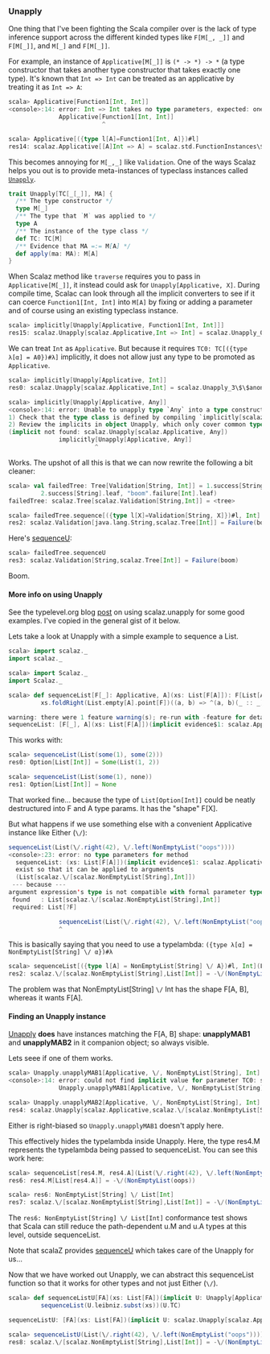 
### Unapply

One thing that I've been fighting the Scala compiler over is the lack of type inference support across the different kinded types like `F[M[_, _]]` and `F[M[_]]`, and `M[_]` and `F[M[_]]`.

For example, an instance of `Applicative[M[_]]` is `(* -> *) -> *` (a type constructor that takes another type constructor that takes exactly one type). It's known that `Int => Int` can be treated as an applicative by treating it as `Int => A`:

```scala
scala> Applicative[Function1[Int, Int]]
<console>:14: error: Int => Int takes no type parameters, expected: one
              Applicative[Function1[Int, Int]]
                          ^

scala> Applicative[({type l[A]=Function1[Int, A]})#l]
res14: scalaz.Applicative[[A]Int => A] = scalaz.std.FunctionInstances\$\$anon\$2@56ae78ac
```

This becomes annoying for `M[_,_]` like `Validation`. One of the ways Scalaz helps you out is to provide meta-instances of typeclass instances called [`Unapply`]($scalazBaseUrl$/core/src/main/scala/scalaz/Unapply.scala).

```scala
trait Unapply[TC[_[_]], MA] {
  /** The type constructor */
  type M[_]
  /** The type that `M` was applied to */
  type A
  /** The instance of the type class */
  def TC: TC[M]
  /** Evidence that MA =:= M[A] */
  def apply(ma: MA): M[A]
}
```

When Scalaz method like `traverse` requires you to pass in `Applicative[M[_]]`, it instead could ask for `Unapply[Applicative, X]`. During compile time, Scalac can look through all the implicit converters to see if it can coerce `Function1[Int, Int]` into `M[A]` by fixing or adding a parameter and of course using an existing typeclass instance.

```scala
scala> implicitly[Unapply[Applicative, Function1[Int, Int]]]
res15: scalaz.Unapply[scalaz.Applicative,Int => Int] = scalaz.Unapply_0\$\$anon\$9@2e86566f
```

We can treat `Int` as `Applicative`. But because it requires `TC0: TC[({type λ[α] = A0})#λ]` implicitly, it does not allow just any type to be promoted as `Applicative`.

```scala
scala> implicitly[Unapply[Applicative, Int]]
res0: scalaz.Unapply[scalaz.Applicative,Int] = scalaz.Unapply_3\$\$anon\$1@5179dc20

scala> implicitly[Unapply[Applicative, Any]]
<console>:14: error: Unable to unapply type `Any` into a type constructor of kind `M[_]` that is classified by the type class `scalaz.Applicative`
1) Check that the type class is defined by compiling `implicitly[scalaz.Applicative[<type constructor>]]`.
2) Review the implicits in object Unapply, which only cover common type 'shapes'
(implicit not found: scalaz.Unapply[scalaz.Applicative, Any])
              implicitly[Unapply[Applicative, Any]]
                        ^
```

Works. The upshot of all this is that we can now rewrite the following a bit cleaner:

```scala
scala> val failedTree: Tree[Validation[String, Int]] = 1.success[String].node(
         2.success[String].leaf, "boom".failure[Int].leaf)
failedTree: scalaz.Tree[scalaz.Validation[String,Int]] = <tree>

scala> failedTree.sequence[({type l[X]=Validation[String, X]})#l, Int]
res2: scalaz.Validation[java.lang.String,scalaz.Tree[Int]] = Failure(boom)
```

Here's [sequenceU]($scalazBaseUrl$/core/src/main/scala/scalaz/Traverse.scala):

```scala
scala> failedTree.sequenceU
res3: scalaz.Validation[String,scalaz.Tree[Int]] = Failure(boom)
```

Boom.


#### More info on using Unapply ####

See the typelevel.org blog [post](http://typelevel.org/blog/2013/09/11/using-scalaz-Unapply.html) on using scalaz.unapply for some good examples. I've copied in the general gist of it below.

Lets take a look at Unapply with a simple example to sequence a List.

```scala
scala> import scalaz._
import scalaz._

scala> import Scalaz._
import Scalaz._

scala> def sequenceList[F[_]: Applicative, A](xs: List[F[A]]): F[List[A]] =
         xs.foldRight(List.empty[A].point[F])((a, b) => ^(a, b)(_ :: _))

warning: there were 1 feature warning(s); re-run with -feature for details
sequenceList: [F[_], A](xs: List[F[A]])(implicit evidence$1: scalaz.Applicative[F])F[List[A]]
```

This works with:

```scala
scala> sequenceList(List(some(1), some(2)))
res0: Option[List[Int]] = Some(List(1, 2))

scala> sequenceList(List(some(1), none))   
res1: Option[List[Int]] = None
```

That worked fine... because the type of ```List[Option[Int]]``` could be neatly destructured into F and A type params. It has the "shape" F[X].

But what happens if we use something else with a convenient Applicative instance like Either (```\/```):

```scala
sequenceList(List(\/.right(42), \/.left(NonEmptyList("oops"))))
<console>:23: error: no type parameters for method 
  sequenceList: (xs: List[F[A]])(implicit evidence$1: scalaz.Applicative[F])F[List[A]]
  exist so that it can be applied to arguments
  (List[scalaz.\/[scalaz.NonEmptyList[String],Int]])
 --- because ---
argument expression's type is not compatible with formal parameter type;
 found   : List[scalaz.\/[scalaz.NonEmptyList[String],Int]]
 required: List[?F]

              sequenceList(List(\/.right(42), \/.left(NonEmptyList("oops"))))
              ^
```

This is basically saying that you need to use a typelambda: ```({type λ[α] = NonEmptyList[String] \/ α})#λ```

```scala
scala> sequenceList[({type l[A] = NonEmptyList[String] \/ A})#l, Int](List(\/.right(42), \/.left(NonEmptyList("oops"))))
res2: scalaz.\/[scalaz.NonEmptyList[String],List[Int]] = -\/(NonEmptyList(oops))
```

The problem was that NonEmptyList[String] ```\/``` Int has the shape F[A, B], whereas it wants F[A].

#### Finding an Unapply instance ####

[Unapply]($scalazBaseUrl$/core/src/main/scala/scalaz/Unapply.scala#L210) __does__ have instances matching the F[A, B] shape: __unapplyMAB1__ and __unapplyMAB2__ in it companion object; so always visible.

Lets seee if one of them works.

```scala
scala> Unapply.unapplyMAB1[Applicative, \/, NonEmptyList[String], Int]
<console>:14: error: could not find implicit value for parameter TC0: scalaz.Applicative[[α]scalaz.\/[α,Int]]
              Unapply.unapplyMAB1[Applicative, \/, NonEmptyList[String], Int]

scala> Unapply.unapplyMAB2[Applicative, \/, NonEmptyList[String], Int]
res4: scalaz.Unapply[scalaz.Applicative,scalaz.\/[scalaz.NonEmptyList[String],Int]]{type M[X] = scalaz.\/[scalaz.NonEmptyList[String],X]; type A = Int} = scalaz.Unapply_0$$anon$13@53ef560
```

Either is right-biased so ```Unapply.unapplyMAB1``` doesn't apply here.

This effectively hides the typelambda inside Unapply.
Here, the type res4.M represents the typelambda being passed to sequenceList. You can see this work here:

```scala
scala> sequenceList[res4.M, res4.A](List(\/.right(42), \/.left(NonEmptyList("oops"))))
res6: res4.M[List[res4.A]] = -\/(NonEmptyList(oops))

scala> res6: NonEmptyList[String] \/ List[Int]
res7: scalaz.\/[scalaz.NonEmptyList[String],List[Int]] = -\/(NonEmptyList(oops))
```

The ```res6: NonEmptyList[String] \/ List[Int]``` conformance test shows that Scala can still reduce the path-dependent u.M and u.A types at this level, outside sequenceList.

Note that scalaZ provides [sequenceU]($scalazBaseUrl$/core/src/main/scala/scalaz/Traverse.scala#L108) which takes care of the Unapply for us...

Now that we have worked out Unapply, we can abstract this sequenceList function so that it works for other types and not just Either (```\/```).

```scala
scala> def sequenceListU[FA](xs: List[FA])(implicit U: Unapply[Applicative, FA]): U.M[List[U.A]] =
         sequenceList(U.leibniz.subst(xs))(U.TC)

sequenceListU: [FA](xs: List[FA])(implicit U: scalaz.Unapply[scalaz.Applicative,FA])U.M[List[U.A]]

scala> sequenceListU(List(\/.right(42), \/.left(NonEmptyList("oops"))))
res8: scalaz.\/[scalaz.NonEmptyList[String],List[Int]] = -\/(NonEmptyList(oops))
```
